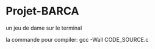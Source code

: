 # Projet-BARCA
un jeu de dame sur le terminal

la commande pour compiler:  gcc -Wall CODE_SOURCE.c 
